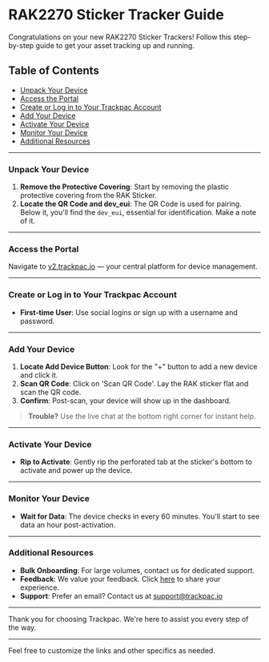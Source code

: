 # RAK2270 Sticker Tracker Guide

Congratulations on your new RAK2270 Sticker Trackers! Follow this step-by-step guide to get your asset tracking up and running.

## Table of Contents

- [Unpack Your Device](#unpack-your-device)
- [Access the Portal](#access-the-portal)
- [Create or Log in to Your Trackpac Account](#create-or-log-in-to-your-trackpac-account)
- [Add Your Device](#add-your-device)
- [Activate Your Device](#activate-your-device)
- [Monitor Your Device](#monitor-your-device)
- [Additional Resources](#additional-resources)

---

### Unpack Your Device

1. **Remove the Protective Covering**: Start by removing the plastic protective covering from the RAK Sticker.
2. **Locate the QR Code and dev_eui**: The QR Code is used for pairing. Below it, you'll find the `dev_eui`, essential for identification. Make a note of it.

---

### Access the Portal

Navigate to [v2.trackpac.io](https://v2.trackpac.io) — your central platform for device management.

---

### Create or Log in to Your Trackpac Account

- **First-time User**: Use social logins or sign up with a username and password.

---

### Add Your Device

1. **Locate Add Device Button**: Look for the "+" button to add a new device and click it.
2. **Scan QR Code**: Click on 'Scan QR Code'. Lay the RAK sticker flat and scan the QR code.
3. **Confirm**: Post-scan, your device will show up in the dashboard.

> **Trouble?** Use the live chat at the bottom right corner for instant help.

---

### Activate Your Device

- **Rip to Activate**: Gently rip the perforated tab at the sticker's bottom to activate and power up the device.

---

### Monitor Your Device

- **Wait for Data**: The device checks in every 60 minutes. You'll start to see data an hour post-activation.

---

### Additional Resources

- **Bulk Onboarding**: For large volumes, contact us for dedicated support.
- **Feedback**: We value your feedback. Click [here](https://trackpac.canny.io/feature-device-requests) to share your experience.
- **Support**: Prefer an email? Contact us at [support@trackpac.io](mailto:hello@trackpac.io)

---

Thank you for choosing Trackpac. We're here to assist you every step of the way.

---

Feel free to customize the links and other specifics as needed.
